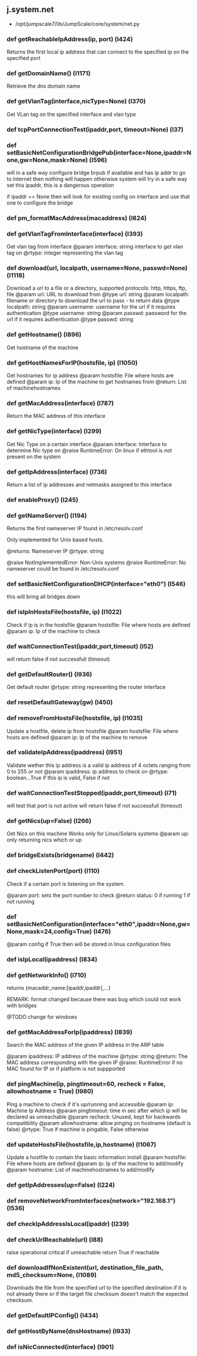 ## j.system.net

- /opt/jumpscale7/lib/JumpScale/core/system/net.py

### def getReachableIpAddress(ip, port) (l424)

Returns the first local ip address that can connect to the specified ip on the specified port

### def getDomainName() (l1171)

Retrieve the dns domain name

### def getVlanTag(interface,nicType=None) (l370)

Get VLan tag on the specified interface and vlan type

### def tcpPortConnectionTest(ipaddr,port, timeout=None) (l37)

### def setBasicNetConfigurationBridgePub(interface=None,ipaddr=None,gw=None,mask=None) (l596)

will in a safe way configure bridge brpub
if available and has ip addr to go to internet then nothing will happen
otherwise system will try in a safe way set this ipaddr, this is a dangerous operation

if ipaddr == None then will look for existing config on interface and use that one to configure the bridge

### def pm_formatMacAddress(macaddress) (l824)

### def getVlanTagFromInterface(interface) (l393)

Get vlan tag from interface
@param interface: string interface to get vlan tag on
@rtype: integer representing the vlan tag

### def download(url, localpath, username=None, passwd=None) (l1118)

Download a url to a file or a directory, supported protocols: http, https, ftp, file
@param url: URL to download from
@type url: string
@param localpath: filename or directory to download the url to pass - to return data
@type localpath: string
@param username: username for the url if it requires authentication
@type username: string
@param passwd: password for the url if it requires authentication
@type passwd: string

### def getHostname() (l896)

Get hostname of the machine

### def getHostNamesForIP(hostsfile, ip) (l1050)

Get hostnames for ip address
@param hostsfile: File where hosts are defined
@param ip: Ip of the machine to get hostnames from
@return: List of machinehostnames

### def getMacAddress(interface) (l787)

Return the MAC address of this interface

### def getNicType(interface) (l299)

Get Nic Type on a certain interface
@param interface: Interface to determine Nic type on
@raise RuntimeError: On linux if ethtool is not present on the system

### def getIpAddress(interface) (l736)

Return a list of ip addresses and netmasks assigned to this interface

### def enableProxy() (l245)

### def getNameServer() (l194)

Returns the first nameserver IP found in /etc/resolv.conf

Only implemented for Unix based hosts.

@returns: Nameserver IP
@rtype: string

@raise NotImplementedError: Non-Unix systems
@raise RuntimeError: No nameserver could be found in /etc/resolv.conf

### def setBasicNetConfigurationDHCP(interface="eth0") (l546)

this will bring all bridges down

### def isIpInHostsFile(hostsfile, ip) (l1022)

Check if ip is in the hostsfile
@param hostsfile: File where hosts are defined
@param ip: Ip of the machine to check

### def waitConnectionTest(ipaddr,port,timeout) (l52)

will return false if not successfull (timeout)

### def getDefaultRouter() (l936)

Get default router
@rtype: string representing the router interface

### def resetDefaultGateway(gw) (l450)

### def removeFromHostsFile(hostsfile, ip) (l1035)

Update a hostfile, delete ip from hostsfile
@param hostsfile: File where hosts are defined
@param ip: Ip of the machine to remove

### def validateIpAddress(ipaddress) (l951)

Validate wether this ip address is a valid ip address of 4 octets ranging from 0 to 255 or not
@param ipaddress: ip address to check on
@rtype: boolean...True if this ip is valid, False if not

### def waitConnectionTestStopped(ipaddr,port,timeout) (l71)

will test that port is not active
will return false if not successfull (timeout)

### def getNics(up=False) (l266)

Get Nics on this machine
Works only for Linux/Solaris systems
@param up: only returning nics which or up

### def bridgeExists(bridgename) (l442)

### def checkListenPort(port) (l110)

Check if a certain port is listening on the system.

@param port: sets the port number to check
@return status: 0 if running 1 if not running

### def setBasicNetConfiguration(interface="eth0",ipaddr=None,gw=None,mask=24,config=True) (l476)

@param config if True then will be stored in linux configuration files

### def isIpLocal(ipaddress) (l834)

### def getNetworkInfo() (l710)

returns \{macaddr_name:[ipaddr,ipaddr],...\}

REMARK: format changed because there was bug which could not work with bridges

@TODO change for windows

### def getMacAddressForIp(ipaddress) (l839)

Search the MAC address of the given IP address in the ARP table

@param ipaddress: IP address of the machine
@rtype: string
@return: The MAC address corresponding with the given IP
@raise: RuntimeError if no MAC found for IP or if platform is not suppported

### def pingMachine(ip, pingtimeout=60, recheck = False, allowhostname = True) (l980)

Ping a machine to check if it's up/running and accessible
@param ip: Machine Ip Address
@param pingtimeout: time in sec after which ip will be declared as unreachable
@param recheck: Unused, kept for backwards compatibility
@param allowhostname: allow pinging on hostname (default is false)
@rtype: True if machine is pingable, False otherwise

### def updateHostsFile(hostsfile,ip,hostname) (l1067)

Update a hostfile to contain the basic information install
@param hostsfile: File where hosts are defined
@param ip: Ip of the machine to add/modify
@param hostname: List of machinehostnames to add/modify

### def getIpAddresses(up=False) (l224)

### def removeNetworkFromInterfaces(network="192.168.1") (l536)

### def checkIpAddressIsLocal(ipaddr) (l239)

### def checkUrlReachable(url) (l88)

raise operational critical if unreachable
return True if reachable

### def downloadIfNonExistent(url, destination_file_path, md5_checksum=None, (l1089)

Downloads the file from the specified url to the specified destination if it is not already there
or if the target file checksum doesn't match the expected checksum.

### def getDefaultIPConfig() (l434)

### def getHostByName(dnsHostname) (l933)

### def isNicConnected(interface) (l901)

